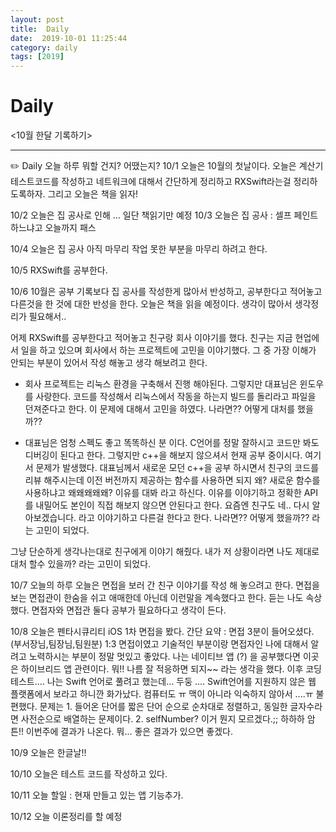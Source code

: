 ```yaml
---
layout: post
title:  Daily
date:  2019-10-01 11:25:44
category: daily
tags: [2019]
---
```


# Daily

<10월 한달 기록하기>

------

✏️ Daily 오늘 하루 뭐할 건지? 어땠는지?
10/1 오늘은 10월의 첫날이다. 
오늘은 계산기 테스트코드를 작성하고
네트워크에 대해서 간단하게 정리하고
RXSwift라는걸 정리하도록하자.
그리고 오늘은 책을 읽자!

10/2 오늘은 집 공사로 인해 ... 일단 책읽기만 예정
10/3 오늘은 집 공사 : 셀프 페인트 하느냐고 오늘까지 패스

10/4 오늘은 집 공사 아직 마무리 작업 못한 부분을 마무리 하려고 한다.

10/5 RXSwift를 공부한다. 

10/6 10월은 공부 기록보다 집 공사를 작성한게 많아서 반성하고, 공부한다고 적어놓고 다른것을 한 것에 대한 반성을 한다.
오늘은 책을 읽을 예정이다. 생각이 많아서 생각정리가 필요해서..

어제 RXSwift를 공부한다고 적어놓고 친구랑 회사 이야기를 했다. 친구는 지금 현업에서 일을 하고 있으며 회사에서 하는 프로젝트에 고민을 이야기했다. 
그 중 가장 이해가 안되는 부분이 있어서 작성 해놓고 생각 해보려고 한다. 

- 회사 프로젝트는 리눅스 환경을 구축해서 진행 해야된다. 그렇지만 대표님은 윈도우를 사랑한다. 코드를 작성해서 리눅스에서 작동을 하는지 빌드를 돌리라고 파일을 던져준다고 한다. 이 문제에 대해서 고민을 하였다.
나라면?? 어떻게 대처를 했을까?? 

- 대표님은 엄청 스펙도 좋고 똑똑하신 분 이다. C언어를 정말 잘하시고 코드만 봐도 디버깅이 된다고 한다. 그렇지만 c++을 해보지 않으셔서 현재 공부 중이시다. 
여기서 문제가 발생했다. 대표님께서 새로운 모던 c++을 공부 하시면서 친구의 코드를 리뷰 해주시는데 이전 버전까지 제공하는 함수를 사용하면 되지 왜? 새로운 함수를 사용하냐고 왜왜왜왜왜? 이유를 대봐 라고 하신다. 이유를 이야기하고 정확한 API를 내밀어도 본인이 직접 해보지 않으면 안된다고 한다. 
요즘엔 친구도 네.. 다시 알아보겠습니다. 라고 이야기하고 다른걸 한다고 한다. 
나라면?? 어떻게 했을까?? 라는 고민이 되었다.

그냥 단순하게 생각나는대로 친구에게 이야기 해줬다. 내가 저 상황이라면 나도 제대로 대처 할수 있을까? 라는 고민이 되었다.

10/7 오늘의 하루
오늘은 면접을 보러 간 친구 이야기를 작성 해 놓으려고 한다.
면접을 보는 면접관이 한숨을 쉬고 애매한데 아닌데 이런말을 계속했다고 한다.
듣는 나도 속상했다.
면접자와 면접관 둘다 공부가 필요하다고 생각이 든다.

10/8 오늘은 펜타시큐리티 iOS 1차 면접을 봤다.
간단 요약 : 면접 3분이 들어오셨다. (부서장님,팀장님,팀원분)
1:3 면접이였고 기술적인 부분이랑 면접자인 나에 대해서 알려고 노력하시는 부분이 정말 멋있고 좋았다.
나는 네이티브 앱 (?) 을 공부했다면 이곳은 하이브리드 앱 관련이다.
뭐!! 나름 잘 적응하면 되지~~ 라는 생각을 했다.
이후 코딩테스트....
나는 Swift 언어로 풀려고 했는데... 두둥 ....
Swift언어를 지원하지 않은 웹 플랫폼에서 보라고 하니깐 화가났다. 컴퓨터도 ㅠ 맥이 아니라 익숙하지 않아서 ....ㅠ 불편했다.
문제는 1. 들어온 단어를 짧은 단어 순으로 순차대로 정렬하고, 동일한 글자수라면 사전순으로 배열하는 문제이다. 
2. selfNumber? 이거 뭔지 모르겠다.;; 하하하 
암튼!! 이번주에 결과가 나온다. 뭐... 좋은 결과가 있으면 좋겠다.

10/9 오늘은 한글날!!

10/10 오늘은 테스트 코드를 작성하고 있다.

10/11 오늘 할일 : 현재 만들고 있는 앱 기능추가.

10/12 오늘 이론정리를 할 예정
